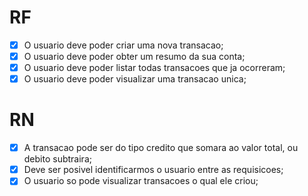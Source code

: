 # RF

- [x] O usuario deve poder criar uma nova transacao;
- [x] O usuario deve poder obter um resumo da sua conta;
- [x] O usuario deve poder listar todas transacoes que ja ocorreram;
- [x] O usuario deve poder visualizar uma transacao unica;

# RN

- [x] A transacao pode ser do tipo credito que somara ao valor total, ou debito subtraira;
- [x] Deve ser posivel identificarmos o usuario entre as requisicoes;
- [x] O usuario so pode visualizar transacoes o qual ele criou;